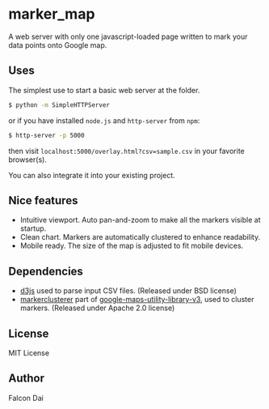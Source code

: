 marker_map
==========

A web server with only one javascript-loaded page written to mark your data points onto Google map.

Uses
----

The simplest use to start a basic web server at the folder.

``` bash
$ python -m SimpleHTTPServer
```
or if you have installed `node.js` and `http-server` from `npm`:

``` bash
$ http-server -p 5000
```

then visit `localhost:5000/overlay.html?csv=sample.csv` in your favorite browser(s).

You can also integrate it into your existing project.

Nice features
-------------

- Intuitive viewport. Auto pan-and-zoom to make all the markers visible at startup.
- Clean chart. Markers are automatically clustered to enhance readability.
- Mobile ready. The size of the map is adjusted to fit mobile devices.

Dependencies
------------

- [d3js][1] used to parse input CSV files. (Released under BSD license)
- [markerclusterer][2] part of [google-maps-utility-library-v3][3], used to cluster markers. (Released under Apache 2.0 license)

[1]: http://d3js.org
[2]: https://code.google.com/p/google-maps-utility-library-v3/wiki/Libraries#Marker_Clusterer_Plus
[3]: https://code.google.com/p/google-maps-utility-library-v3/

License
-------

MIT License

Author
------

Falcon Dai
